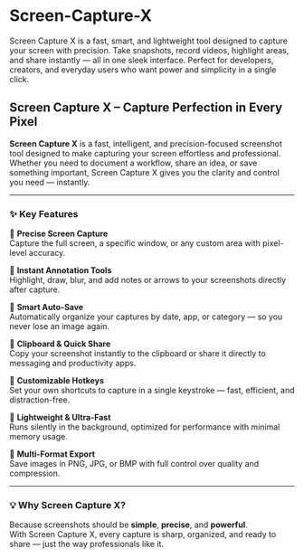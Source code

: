 # Screen-Capture-X
Screen Capture X is a fast, smart, and lightweight tool designed to capture your screen with precision. Take snapshots, record videos, highlight areas, and share instantly — all in one sleek interface. Perfect for developers, creators, and everyday users who want power and simplicity in a single click.

## **Screen Capture X – Capture Perfection in Every Pixel**

**Screen Capture X** is a fast, intelligent, and precision-focused screenshot tool designed to make capturing your screen effortless and professional.  
Whether you need to document a workflow, share an idea, or save something important, Screen Capture X gives you the clarity and control you need — instantly.

----------

### ✨ **Key Features**

🔹 **Precise Screen Capture**  
Capture the full screen, a specific window, or any custom area with pixel-level accuracy.

🔹 **Instant Annotation Tools**  
Highlight, draw, blur, and add notes or arrows to your screenshots directly after capture.

🔹 **Smart Auto-Save**  
Automatically organize your captures by date, app, or category — so you never lose an image again.

🔹 **Clipboard & Quick Share**  
Copy your screenshot instantly to the clipboard or share it directly to messaging and productivity apps.

🔹 **Customizable Hotkeys**  
Set your own shortcuts to capture in a single keystroke — fast, efficient, and distraction-free.

🔹 **Lightweight & Ultra-Fast**  
Runs silently in the background, optimized for performance with minimal memory usage.

🔹 **Multi-Format Export**  
Save images in PNG, JPG, or BMP with full control over quality and compression.

----------

### 💡 **Why Screen Capture X?**

Because screenshots should be **simple**, **precise**, and **powerful**.  
With Screen Capture X, every capture is sharp, organized, and ready to share — just the way professionals like it.

